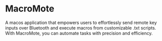 # MacroMote
A macos application that empowers users to effortlessly send remote key inputs over Bluetooth and execute macros from customizable .txt scripts. With MacroMote, you can automate tasks with precision and efficiency.
